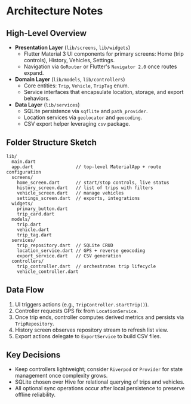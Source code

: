 # Architecture Notes

## High-Level Overview
- **Presentation Layer** (`lib/screens`, `lib/widgets`)
  - Flutter Material 3 UI components for primary screens: Home (trip controls), History, Vehicles, Settings.
  - Navigation via `GoRouter` or Flutter's `Navigator 2.0` once routes expand.
- **Domain Layer** (`lib/models`, `lib/controllers`)
  - Core entities: `Trip`, `Vehicle`, `TripTag` enum.
  - Service interfaces that encapsulate location, storage, and export behaviors.
- **Data Layer** (`lib/services`)
  - SQLite persistence via `sqflite` and `path_provider`.
  - Location services via `geolocator` and `geocoding`.
  - CSV export helper leveraging `csv` package.

## Folder Structure Sketch
```
lib/
  main.dart
  app.dart                // top-level MaterialApp + route configuration
  screens/
    home_screen.dart      // start/stop controls, live status
    history_screen.dart   // list of trips with filters
    vehicle_screen.dart   // manage vehicles
    settings_screen.dart  // exports, integrations
  widgets/
    primary_button.dart
    trip_card.dart
  models/
    trip.dart
    vehicle.dart
    trip_tag.dart
  services/
    trip_repository.dart  // SQLite CRUD
    location_service.dart // GPS + reverse geocoding
    export_service.dart   // CSV generation
  controllers/
    trip_controller.dart  // orchestrates trip lifecycle
    vehicle_controller.dart
```

## Data Flow
1. UI triggers actions (e.g., `TripController.startTrip()`).
2. Controller requests GPS fix from `LocationService`.
3. Once trip ends, controller computes derived metrics and persists via `TripRepository`.
4. History screen observes repository stream to refresh list view.
5. Export actions delegate to `ExportService` to build CSV files.

## Key Decisions
- Keep controllers lightweight; consider `Riverpod` or `Provider` for state management once complexity grows.
- SQLite chosen over Hive for relational querying of trips and vehicles.
- All optional sync operations occur after local persistence to preserve offline reliability.

